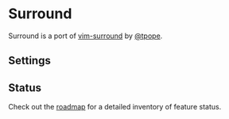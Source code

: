 # Surround

Surround is a port of [vim-surround](https://github.com/tpope/vim-surround) by [@tpope](https://x.com/tpope).

## Settings

<!--@include:@/reusables/settings/surround.md-->

## Status

<!--@include:@/reusables/status/surround.md-->

Check out the [roadmap](/roadmap#surround) for a detailed inventory of feature status.
